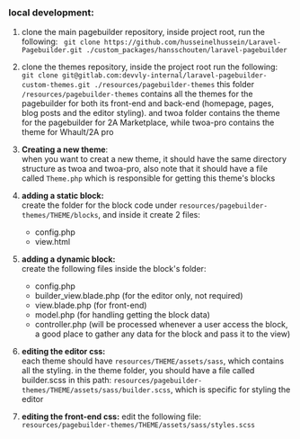 ### local development:
1. clone the main pagebuilder repository, inside project root, run the following:
` git clone https://github.com/husseinelhussein/Laravel-Pagebuilder.git ./custom_packages/hansschouten/laravel-pagebuilder`

1. clone the themes repository, inside the project root run the following:
`git clone git@gitlab.com:devvly-internal/laravel-pagebuilder-custom-themes.git ./resources/pagebuilder-themes`
  this folder `/resources/pagebuilder-themes` contains all the themes for the pagebuilder for both its front-end and back-end (homepage, pages, blog posts and the editor styling).
  and twoa folder contains the theme for the pagebuilder for 2A Marketplace, while twoa-pro contains the theme for Whault/2A pro
   
1. **Creating a new theme**: <br>
   when you want to creat a new theme, it should have the same directory structure as twoa and twoa-pro,
   also note that it should have a file called `Theme.php` which is responsible for getting this theme's blocks

1. **adding a static block:**<br>
   create the folder for the block code under `resources/pagebuilder-themes/THEME/blocks`,
   and inside it create 2 files:
    * config.php
    * view.html

1. **adding a dynamic block:**<br>
   create the following files inside the block's folder:
    * config.php
    * builder_view.blade.php (for the editor only, not required)
    * view.blade.php (for front-end)
    * model.php (for handling getting the block data)
    * controller.php (will be processed whenever a user access the block, a good place to gather any data for the block and pass it to the view)
    
1. **editing the editor css:**<br>
    each theme should have `resources/THEME/assets/sass`, which contains all the styling.
    in the theme folder, you should have a file called builder.scss in this path: `resources/pagebuilder-themes/THEME/assets/sass/builder.scss`, which is specific for styling the editor

1. **editing the front-end css:**
    edit the following file: `resources/pagebuilder-themes/THEME/assets/sass/styles.scss`
      